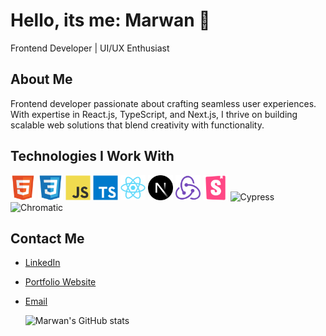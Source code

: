 # Hello, its me: Marwan 👋

Frontend Developer | UI/UX Enthusiast

## About Me

Frontend developer passionate about crafting seamless user experiences. With expertise in React.js, TypeScript, and Next.js, I thrive on building scalable web solutions that blend creativity with functionality.


## Technologies I Work With

<p align="left">
  <img src="https://raw.githubusercontent.com/devicons/devicon/master/icons/html5/html5-original.svg" alt="HTML5" width="40" height="40"/>
  <img src="https://raw.githubusercontent.com/devicons/devicon/master/icons/css3/css3-original.svg" alt="CSS3" width="40" height="40"/>
  <img src="https://raw.githubusercontent.com/devicons/devicon/master/icons/javascript/javascript-original.svg" alt="JavaScript" width="40" height="40"/>
  <img src="https://raw.githubusercontent.com/devicons/devicon/master/icons/typescript/typescript-original.svg" alt="TypeScript" width="40" height="40"/>
  <img src="https://raw.githubusercontent.com/devicons/devicon/master/icons/react/react-original.svg" alt="React.js" width="40" height="40"/>
  <img src="https://raw.githubusercontent.com/devicons/devicon/master/icons/nextjs/nextjs-original.svg" alt="Next.js" width="40" height="40"/>
  <img src="https://raw.githubusercontent.com/devicons/devicon/master/icons/redux/redux-original.svg" alt="Redux" width="40" height="40"/>
  <img src="https://raw.githubusercontent.com/devicons/devicon/master/icons/storybook/storybook-original.svg" alt="Storybook" width="40" height="40"/>
  <img src="https://raw.githubusercontent.com/devicons/devicon/master/icons/cypress/cypress-original-wordmark.svg" alt="Cypress" width="40" height="40"/>
  <img src="https://www.chromatic.com/static/logo-115ea04a8904fe8eaa52b18605928270.svg" alt="Chromatic" width="40" height="40"/>
</p>

## Contact Me

- [LinkedIn](https://www.linkedin.com/in/yourusername)
- [Portfolio Website](https://www.yourportfolio.com)
- [Email](mailto:youremail@example.com)

  ![Marwan's GitHub stats](https://github-readme-stats.vercel.app/api?username=MarwanEsm&show_icons=true&theme=radical)



